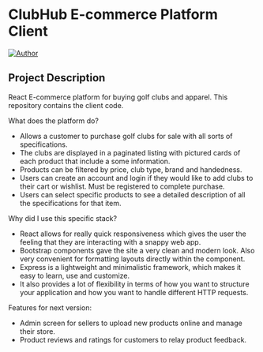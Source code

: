 # ClubHub E-commerce Platform Client
[![Author](https://img.shields.io/badge/Author-Asher%20Billinkoff-green)](https://www.linkedin.com/in/asherbillinkoff/)

## Project Description

React E-commerce platform for buying golf clubs and apparel. This repository contains the client code.

What does the platform do?
- Allows a customer to purchase golf clubs for sale with all sorts of specifications.
- The clubs are displayed in a paginated listing with pictured cards of each product that include a some information.
- Products can be filtered by price, club type, brand and handedness.
- Users can create an account and login if they would like to add clubs to their cart or wishlist. Must be registered to complete purchase.
- Users can select specific products to see a detailed description of all the specifications for that item.

Why did I use this specific stack?
- React allows for really quick responsiveness which gives the user the feeling that they are interacting with a snappy web app.
- Bootstrap components gave the site a very clean and modern look. Also very convenient for formatting layouts directly within the component.
- Express is a lightweight and minimalistic framework, which makes it easy to learn, use and customize.
- It also provides a lot of flexibility in terms of how you want to structure your application and how you want to handle different HTTP requests.

Features for next version:
- Admin screen for sellers to upload new products online and manage their store.
- Product reviews and ratings for customers to relay product feedback.
